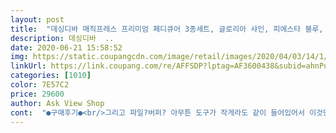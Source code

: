 ```yaml
---
layout: post 
title:  "데싱디바 매직프레스 프리미엄 페디큐어 3종세트, 글로리아 샤인, 피에스타 블루, 디자이어 레드, 1세트" 
description: 데싱디바  ..
date: 2020-06-21 15:58:52 
img: https://static.coupangcdn.com/image/retail/images/2020/04/03/14/1/65e21a3a-a273-43a7-885c-a2f038f6976f.jpg 
linkUrl: https://link.coupang.com/re/AFFSDP?lptag=AF3600438&subid=ahnPublicAsk&pageKey=1430986944&itemId=2471955810&vendorItemId=70465347756&traceid=V0-113-e8f01312e7a74786 
categories: [1010] 
color: 7E57C2 
price: 29600 
author: Ask View Shop 
cont:  "●구매후기●<br/>그리고 파일?버퍼? 아무튼 도구가 작게라도 같이 들어있어서 이것만 시켜도 집에서 쉽게 사용할 수 있을 거 같아요 만족합니당<br/>데싱디바 작년에 사용해보고 올해 재구입 간편하게 똑딱<br/>엄마 사드렸는데 상세이미지 보다 실제로 받은 게 더 예뻐보이신다구 하네용 그런데 엄지발가락만 유독 잘 안 붙어요.<br/>.<br/>! 왜 그런지는 모르겠지만... <br/> 그래도 다른 발가락은 엄청 잘 붙어있고 디자인도 너무 예쁩니당<br/>원하는 색으로 조합이 되있어 좋아요<br/>" 
---
```

